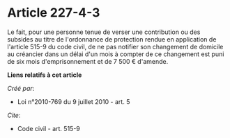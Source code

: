# Article 227-4-3

Le fait, pour une personne tenue de verser une contribution ou des subsides au titre de l'ordonnance de protection rendue en
application de l'article 515-9 du code civil, de ne pas notifier son changement de domicile au créancier dans un délai d'un
mois à compter de ce changement est puni de six mois d'emprisonnement et de 7 500 € d'amende.

**Liens relatifs à cet article**

_Créé par_:

  - Loi n°2010-769 du 9 juillet 2010 - art. 5

_Cite_:

  - Code civil - art. 515-9
